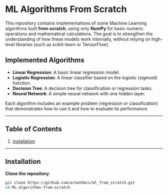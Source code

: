 # ML Algorithms From Scratch

This repository contains implementations of some Machine Learning algorithms built **from scratch**, using only **NumPy** for basic numeric operations and mathematical calculations. The goal is to strengthen the understanding of how these models work internally, without relying on high-level libraries (such as scikit-learn or TensorFlow).

## Implemented Algorithms

- **Linear Regression**: A basic linear regression model.
- **Logistic Regression**: A linear classifier based on the logistic (sigmoid) function.
- **Decision Tree**: A decision tree for classification or regression tasks.
- **Neural Network**: A simple neural network with one hidden layer.

Each algorithm includes an example problem (regression or classification) that demonstrates how to use it and how to evaluate its performance.

---

## Table of Contents

1. [Installation](#installation)


---

## Installation

**Clone the repository**:

   ```bash
   git clone https://github.com/arnonhbcs/ml_from_scratch.git
   cd ML-algorithms-from-scratch
